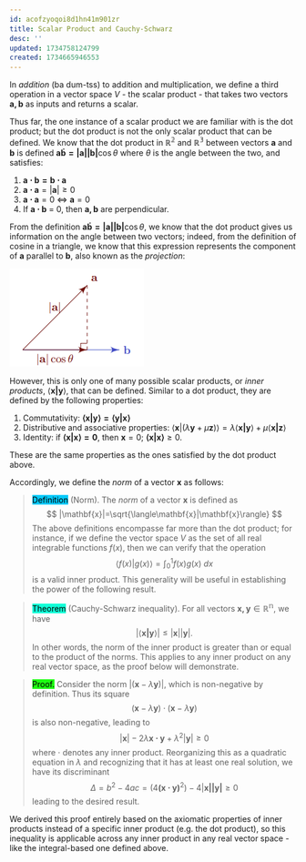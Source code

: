 ```yaml
---
id: acofzyoqoi8d1hn41m901zr
title: Scalar Product and Cauchy-Schwarz
desc: ''
updated: 1734758124799
created: 1734665946553
---
```

In *addition* (ba dum-tss) to addition and multiplication, we define a third operation in a vector space $V$ - the scalar product - that takes two vectors $\mathbf{a, b}$ as inputs and returns a scalar.

Thus far, the one instance of a scalar product we are familiar with is the dot product; but the dot product is not the only scalar product that can be defined. We know that the dot product in $\mathbb{R^2}$ and $\mathbb{R^3}$ between vectors $\mathbf{a}$ and $\mathbf{b}$ is defined $\mathbf{a\dot b = |a||b|}\cos\theta$ where $\theta$ is the angle between the two, and satisfies:

1. $\mathbf{a\cdot b = b \cdot a}$
2. $\mathbf{a \cdot a} = |\mathbf{a}| \geq 0$
3. $\mathbf{a\cdot a} = 0$ $\iff$ $\mathbf{a} = 0$
4. If $\mathbf{a \cdot b}$ = 0, then $\mathbf{a, b}$ are perpendicular.

From the definition $\mathbf{a\dot b = |a||b|}\cos\theta$, we know that the dot product gives us information on the angle between two vectors; indeed, from the definition of cosine in a triangle, we know that this expression represents the component of $\mathbf{a}$ parallel to $\mathbf{b}$, also known as the *projection*:

![alt text](LA_ch1_dotproduct.png)

However, this is only one of many possible scalar products, or *inner products*, $\langle\mathbf{x|y}\rangle$, that can be defined. Similar to a dot product, they are defined by the following properties:

1. Commutativity: $\mathbf{\langle x|y\rangle=\langle y|x\rangle}$
2. Distributive and associative properties: $\langle\mathbf{x}|(\lambda\mathbf{y}+\mu\mathbf{z})\rangle=\lambda\langle\mathbf{x|y}\rangle+ \mu\langle\mathbf{x|z}\rangle$
3. Identity: if $\mathbf{\langle x|x\rangle=0}$, then $\mathbf{x}=0$; $\mathbf{\langle x|x\rangle}\geq 0$.

These are the same properties as the ones satisfied by the dot product above.

Accordingly, we define the *norm* of a vector $\mathbf{x}$ as follows:

> <span style="background-color: #03cafc; color: black;">Definition</span> (Norm). The *norm* of a vector $\mathbf{x}$ is defined as 
$$
        |\mathbf{x}|=\sqrt{\langle\mathbf{x}|\mathbf{x}\rangle}
$$
The above definitions encompasse far more than the dot product; for instance, if we define the vector space $V$ as the set of all real integrable functions $f(x)$, then we can verify that the operation 
$$
    \langle f(x)|g(x) \rangle = \int_{0}^{1} f(x)g(x)\ dx
$$
is a valid inner product. This generality will be useful in establishing the power of the following result.

> <span style="background-color: #12ffd7; color: black;">Theorem</span> (Cauchy-Schwarz inequality). For all vectors $\mathbf{x,y}\in\mathbb{R^n}$, we have 
$$
        |\langle \mathbf{x | y}\rangle| \leq |\mathbf{x}||\mathbf{y}|.
$$
> In other words, the norm of the inner product is greater than or equal to the product of the norms. This applies to any inner product on any real vector space, as the proof below will demonstrate.

> <span style="background-color: #1eff12; color: black;">Proof.</span> Consider the norm $|(\mathbf{x}-\lambda\mathbf{y})|$, which is non-negative by definition. Thus its square
$$
        (\mathbf{x}-\lambda\mathbf{y})\cdot (\mathbf{x}-\lambda\mathbf{y})
$$
> is also non-negative, leading to 
$$
        |\mathbf{x}| - 2\lambda \mathbf{x\cdot y} +\lambda^2 |\mathbf{y}| \geq 0
$$
> where $\cdot$ denotes any inner product. Reorganizing this as a quadratic equation in $\lambda$ and recognizing that it has at least one real solution, we have its discriminant
$$
        \Delta = b^2-4ac=(4\mathbf{(x\cdot y)}^2) - 4|\mathbf{x||y|}\geq 0
$$
> leading to the desired result.

We derived this proof entirely based on the axiomatic properties of inner products instead of a specific inner product (e.g. the dot product), so this inequality is applicable across any inner product in any real vector space - like the integral-based one defined above.